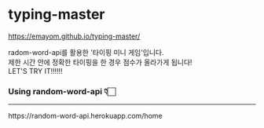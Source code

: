 # typing-master
https://emayom.github.io/typing-master/  
  
  radom-word-api를 활용한 '타이핑 미니 게임'입니다.  
  제한 시간 안에 정확한 타이핑을 한 경우 점수가 올라가게 됩니다!  
  LET'S TRY IT!!!!!!


### Using random-word-api 👇🏻 
<hr>
https://random-word-api.herokuapp.com/home
